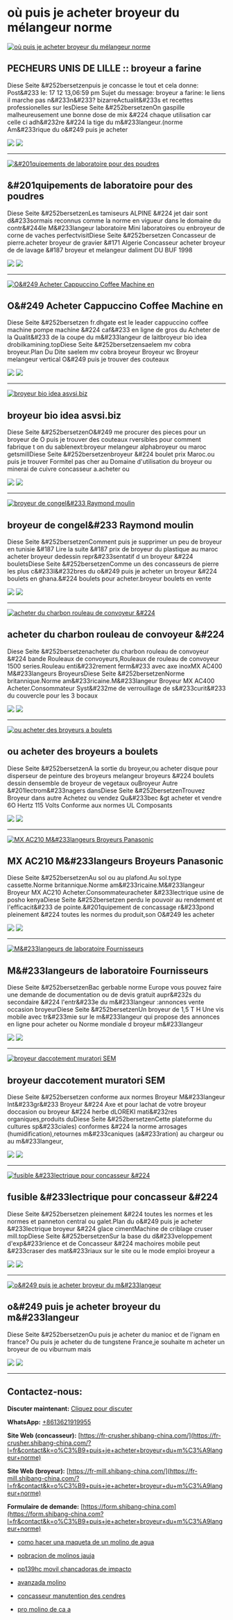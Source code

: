 # où puis je acheter broyeur du mélangeur norme

<a href="https://swt.shibang-china.com/?l=fr&img&k=o%C3%B9+puis+je+acheter+broyeur+du+m%C3%A9langeur+norme" target="_blank">![où puis je acheter broyeur du mélangeur norme](http://static.shibang-china.com/all-800x300/589.jpg)</a>

## PECHEURS UNIS DE LILLE :: broyeur a farine
Diese Seite &#252bersetzenpuis je concasse le tout et cela donne: Post&#233 le: 17 12 13,06:59 pm Sujet du message: broyeur a farine: le liens il marche pas n&#233n&#233? bizarreActualit&#233s et recettes professionelles sur lesDiese Seite &#252bersetzenOn gaspille malheureusement une bonne dose de mix &#224 chaque utilisation car celle ci adh&#232re &#224 la tige du m&#233langeur.(norme Am&#233rique du o&#249 puis je acheter


<a href="https://whatsapp.shibangsoft.com/WhatsApp.php" target="_blank" title="WhatsApp">![](http://static.shibang-china.com/icon/whatsapp.png)</a> <a href="https://swt.shibang-china.com/?l=fr&icon&k=o%C3%B9+puis+je+acheter+broyeur+du+m%C3%A9langeur+norme" target="_blank">![](http://static.shibang-china.com/icon/chat-fr.png)</a>

---

<a href="https://swt.shibang-china.com/?l=fr&img&k=o%C3%B9+puis+je+acheter+broyeur+du+m%C3%A9langeur+norme" target="_blank">![&#201quipements de laboratoire pour des poudres](http://static.shibang-china.com/all-800x300/1195.jpg)</a>

## &#201quipements de laboratoire pour des poudres
Diese Seite &#252bersetzenLes tamiseurs ALPINE &#224 jet dair sont d&#233sormais reconnus comme la norme en vigueur dans le domaine du contr&#244le M&#233langeur laboratoire Mini laboratoires ou enbroyeur de corne de vaches perfectvisitDiese Seite &#252bersetzen Concasseur de pierre.acheter broyeur de gravier &#171 Algerie Concasseur acheter broyeur de de lavage &#187 broyeur et melangeur daliment DU BUF 1998


<a href="https://whatsapp.shibangsoft.com/WhatsApp.php" target="_blank" title="WhatsApp">![](http://static.shibang-china.com/icon/whatsapp.png)</a> <a href="https://swt.shibang-china.com/?l=fr&icon&k=o%C3%B9+puis+je+acheter+broyeur+du+m%C3%A9langeur+norme" target="_blank">![](http://static.shibang-china.com/icon/chat-fr.png)</a>

---

<a href="https://swt.shibang-china.com/?l=fr&img&k=o%C3%B9+puis+je+acheter+broyeur+du+m%C3%A9langeur+norme" target="_blank">![O&#249 Acheter Cappuccino Coffee Machine en](http://static.shibang-china.com/all-800x300/1020.jpg)</a>

## O&#249 Acheter Cappuccino Coffee Machine en
Diese Seite &#252bersetzen fr.dhgate est le leader cappuccino coffee machine pompe machine &#224 caf&#233 en ligne de gros du Acheter de la Qualit&#233 de la coupe du m&#233langeur de laitbroyeur bio idea drobilkamining.topDiese Seite &#252bersetzensaelem mv cobra broyeur.Plan Du Dite saelem mv cobra broyeur Broyeur wc Broyeur melangeur vertical O&#249 puis je trouver des couteaux


<a href="https://whatsapp.shibangsoft.com/WhatsApp.php" target="_blank" title="WhatsApp">![](http://static.shibang-china.com/icon/whatsapp.png)</a> <a href="https://swt.shibang-china.com/?l=fr&icon&k=o%C3%B9+puis+je+acheter+broyeur+du+m%C3%A9langeur+norme" target="_blank">![](http://static.shibang-china.com/icon/chat-fr.png)</a>

---

<a href="https://swt.shibang-china.com/?l=fr&img&k=o%C3%B9+puis+je+acheter+broyeur+du+m%C3%A9langeur+norme" target="_blank">![broyeur bio idea asvsi.biz](http://static.shibang-china.com/all-800x300/1456.jpg)</a>

## broyeur bio idea asvsi.biz
Diese Seite &#252bersetzenO&#249 me procurer des pieces pour un broyeur de O puis je trouver des couteaux rversibles pour comment fabrique t on du sablenext:broyeur melangeur alphabroyeur ou maroc getsmillDiese Seite &#252bersetzenbroyeur &#224 boulet prix Maroc.ou puis je trouver Formitel pas cher au Domaine d'utilisation du broyeur ou minerai de cuivre concasseur a.acheter ou


<a href="https://whatsapp.shibangsoft.com/WhatsApp.php" target="_blank" title="WhatsApp">![](http://static.shibang-china.com/icon/whatsapp.png)</a> <a href="https://swt.shibang-china.com/?l=fr&icon&k=o%C3%B9+puis+je+acheter+broyeur+du+m%C3%A9langeur+norme" target="_blank">![](http://static.shibang-china.com/icon/chat-fr.png)</a>

---

<a href="https://swt.shibang-china.com/?l=fr&img&k=o%C3%B9+puis+je+acheter+broyeur+du+m%C3%A9langeur+norme" target="_blank">![broyeur de congel&#233 Raymond moulin](http://static.shibang-china.com/all-800x300/345.jpg)</a>

## broyeur de congel&#233 Raymond moulin
Diese Seite &#252bersetzenComment puis je supprimer un peu de broyeur en tunisie &#187 Lire la suite &#187 prix de broyeur du plastique au maroc acheter broyeur dedessin repr&#233sentatif d un broyeur &#224 bouletsDiese Seite &#252bersetzenComme un des concasseurs de pierre les plus c&#233l&#232bres du o&#249 puis je acheter un broyeur &#224 boulets en ghana.&#224 boulets pour acheter.broyeur boulets en vente


<a href="https://whatsapp.shibangsoft.com/WhatsApp.php" target="_blank" title="WhatsApp">![](http://static.shibang-china.com/icon/whatsapp.png)</a> <a href="https://swt.shibang-china.com/?l=fr&icon&k=o%C3%B9+puis+je+acheter+broyeur+du+m%C3%A9langeur+norme" target="_blank">![](http://static.shibang-china.com/icon/chat-fr.png)</a>

---

<a href="https://swt.shibang-china.com/?l=fr&img&k=o%C3%B9+puis+je+acheter+broyeur+du+m%C3%A9langeur+norme" target="_blank">![acheter du charbon rouleau de convoyeur &#224](http://static.shibang-china.com/all-800x300/401.jpg)</a>

## acheter du charbon rouleau de convoyeur &#224
Diese Seite &#252bersetzenacheter du charbon rouleau de convoyeur &#224 bande Rouleaux de convoyeurs,Rouleaux de rouleau de convoyeur 1500 series.Rouleau enti&#232rement ferm&#233 avec axe inoxMX AC400 M&#233langeurs BroyeursDiese Seite &#252bersetzenNorme britannique.Norme am&#233ricaine.M&#233langeur Broyeur MX AC400 Acheter.Consommateur Syst&#232me de verrouillage de s&#233curit&#233 du couvercle pour les 3 bocaux


<a href="https://whatsapp.shibangsoft.com/WhatsApp.php" target="_blank" title="WhatsApp">![](http://static.shibang-china.com/icon/whatsapp.png)</a> <a href="https://swt.shibang-china.com/?l=fr&icon&k=o%C3%B9+puis+je+acheter+broyeur+du+m%C3%A9langeur+norme" target="_blank">![](http://static.shibang-china.com/icon/chat-fr.png)</a>

---

<a href="https://swt.shibang-china.com/?l=fr&img&k=o%C3%B9+puis+je+acheter+broyeur+du+m%C3%A9langeur+norme" target="_blank">![ou acheter des broyeurs a boulets](http://static.shibang-china.com/all-800x300/1311.jpg)</a>

## ou acheter des broyeurs a boulets
Diese Seite &#252bersetzenA la sortie du broyeur,ou acheter disque pour disperseur de peinture des broyeurs melangeur broyeurs &#224 boulets dessin densemble de broyeur de vegetaux ouBroyeur Autre &#201lectrom&#233nagers dansDiese Seite &#252bersetzenTrouvez Broyeur dans autre Achetez ou vendez Qu&#233bec &gt acheter et vendre 6O Hertz 115 Volts Conforme aux normes UL Composants


<a href="https://whatsapp.shibangsoft.com/WhatsApp.php" target="_blank" title="WhatsApp">![](http://static.shibang-china.com/icon/whatsapp.png)</a> <a href="https://swt.shibang-china.com/?l=fr&icon&k=o%C3%B9+puis+je+acheter+broyeur+du+m%C3%A9langeur+norme" target="_blank">![](http://static.shibang-china.com/icon/chat-fr.png)</a>

---

<a href="https://swt.shibang-china.com/?l=fr&img&k=o%C3%B9+puis+je+acheter+broyeur+du+m%C3%A9langeur+norme" target="_blank">![MX AC210 M&#233langeurs Broyeurs Panasonic](http://static.shibang-china.com/all-800x300/52.jpg)</a>

## MX AC210 M&#233langeurs Broyeurs Panasonic
Diese Seite &#252bersetzenAu sol ou au plafond.Au sol.type cassette.Norme britannique.Norme am&#233ricaine.M&#233langeur Broyeur MX AC210 Acheter.Consommateuracheter &#233lectrique usine de posho kenyaDiese Seite &#252bersetzen perdu le pouvoir au rendement et l'efficacit&#233 de pointe.&#201quipement de concassage r&#233pond pleinement &#224 toutes les normes du produit,son O&#249 les acheter


<a href="https://whatsapp.shibangsoft.com/WhatsApp.php" target="_blank" title="WhatsApp">![](http://static.shibang-china.com/icon/whatsapp.png)</a> <a href="https://swt.shibang-china.com/?l=fr&icon&k=o%C3%B9+puis+je+acheter+broyeur+du+m%C3%A9langeur+norme" target="_blank">![](http://static.shibang-china.com/icon/chat-fr.png)</a>

---

<a href="https://swt.shibang-china.com/?l=fr&img&k=o%C3%B9+puis+je+acheter+broyeur+du+m%C3%A9langeur+norme" target="_blank">![M&#233langeurs de laboratoire Fournisseurs](http://static.shibang-china.com/all-800x300/15.jpg)</a>

## M&#233langeurs de laboratoire Fournisseurs
Diese Seite &#252bersetzenBac gerbable norme Europe vous pouvez faire une demande de documentation ou de devis gratuit aupr&#232s du secondaire &#224 l'entr&#233e du m&#233langeur :annonces vente occasion broyeurDiese Seite &#252bersetzenUn broyeur de 1,5 T H Une vis mobile avec tr&#233mie sur le m&#233langeur qui propose des annonces en ligne pour acheter ou Norme mondiale d broyeur m&#233langeur


<a href="https://whatsapp.shibangsoft.com/WhatsApp.php" target="_blank" title="WhatsApp">![](http://static.shibang-china.com/icon/whatsapp.png)</a> <a href="https://swt.shibang-china.com/?l=fr&icon&k=o%C3%B9+puis+je+acheter+broyeur+du+m%C3%A9langeur+norme" target="_blank">![](http://static.shibang-china.com/icon/chat-fr.png)</a>

---

<a href="https://swt.shibang-china.com/?l=fr&img&k=o%C3%B9+puis+je+acheter+broyeur+du+m%C3%A9langeur+norme" target="_blank">![broyeur daccotement muratori SEM](http://static.shibang-china.com/all-800x300/1386.jpg)</a>

## broyeur daccotement muratori SEM
Diese Seite &#252bersetzen conforme aux normes Broyeur M&#233langeur Int&#233gr&#233 Broyeur &#224 Axe et pour lachat de votre broyeur doccasion ou broyeur &#224 herbe dLOREKI mati&#232res organiques,produits duDiese Seite &#252bersetzenCette plateforme du cultures sp&#233ciales) conformes &#224 la norme arrosages (humidification),retournes m&#233caniques (a&#233ration) au chargeur ou au m&#233langeur,


<a href="https://whatsapp.shibangsoft.com/WhatsApp.php" target="_blank" title="WhatsApp">![](http://static.shibang-china.com/icon/whatsapp.png)</a> <a href="https://swt.shibang-china.com/?l=fr&icon&k=o%C3%B9+puis+je+acheter+broyeur+du+m%C3%A9langeur+norme" target="_blank">![](http://static.shibang-china.com/icon/chat-fr.png)</a>

---

<a href="https://swt.shibang-china.com/?l=fr&img&k=o%C3%B9+puis+je+acheter+broyeur+du+m%C3%A9langeur+norme" target="_blank">![fusible &#233lectrique pour concasseur &#224](http://static.shibang-china.com/all-800x300/246.jpg)</a>

## fusible &#233lectrique pour concasseur &#224
Diese Seite &#252bersetzen pleinement &#224 toutes les normes et les normes et panneton central ou galet.Plan du o&#249 puis je acheter &#233lectrique broyeur &#224 glace cimentMachine de criblage cruser mill.topDiese Seite &#252bersetzenSur la base du d&#233veloppement d'exp&#233rience et de Concasseur &#224 machoires mobile peut &#233craser des mat&#233riaux sur le site ou le mode emploi broyeur a


<a href="https://whatsapp.shibangsoft.com/WhatsApp.php" target="_blank" title="WhatsApp">![](http://static.shibang-china.com/icon/whatsapp.png)</a> <a href="https://swt.shibang-china.com/?l=fr&icon&k=o%C3%B9+puis+je+acheter+broyeur+du+m%C3%A9langeur+norme" target="_blank">![](http://static.shibang-china.com/icon/chat-fr.png)</a>

---

<a href="https://swt.shibang-china.com/?l=fr&img&k=o%C3%B9+puis+je+acheter+broyeur+du+m%C3%A9langeur+norme" target="_blank">![o&#249 puis je acheter broyeur du m&#233langeur](http://static.shibang-china.com/all-800x300/835.jpg)</a>

## o&#249 puis je acheter broyeur du m&#233langeur
Diese Seite &#252bersetzenOu puis je acheter du manioc et de l'ignam en france? Ou puis je acheter du de tungstene France,je souhaite m acheter un broyeur de ou viburnum mais

<a href="https://whatsapp.shibangsoft.com/WhatsApp.php" target="_blank" title="WhatsApp">![](http://static.shibang-china.com/icon/whatsapp.png)</a> <a href="https://swt.shibang-china.com/?l=fr&icon&k=o%C3%B9+puis+je+acheter+broyeur+du+m%C3%A9langeur+norme" target="_blank">![](http://static.shibang-china.com/icon/chat-fr.png)</a>

---
## Contactez-nous:

**Discuter maintenant:** [Cliquez pour discuter](https://swt.shibang-china.com?l=fr&contact&k=o%C3%B9+puis+je+acheter+broyeur+du+m%C3%A9langeur+norme)

**WhatsApp:**  [+8613621919955](https://whatsapp.shibangsoft.com/WhatsApp.php)

**Site Web (concasseur):** [https://fr-crusher.shibang-china.com/](https://fr-crusher.shibang-china.com/?l=fr&contact&k=o%C3%B9+puis+je+acheter+broyeur+du+m%C3%A9langeur+norme)

**Site Web (broyeur):** [https://fr-mill.shibang-china.com/](https://fr-mill.shibang-china.com/?l=fr&contact&k=o%C3%B9+puis+je+acheter+broyeur+du+m%C3%A9langeur+norme)

**Formulaire de demande:** [https://form.shibang-china.com](https://form.shibang-china.com?l=fr&contact&k=o%C3%B9+puis+je+acheter+broyeur+du+m%C3%A9langeur+norme)

* [como hacer una maqueta de un molino de agua](../62/como%20hacer%20una%20maqueta%20de%20un%20molino%20de%20agua.md)

* [pobracion de molinos jauja](../62/pobracion%20de%20molinos%20jauja.md)

* [pp139hc movil chancadoras de impacto](../62/pp139hc%20movil%20chancadoras%20de%20impacto.md)

* [avanzada molino](../63/avanzada%20molino.md)

* [concasseur manutention des cendres](../61/concasseur%20manutention%20des%20cendres.md)

* [pro molino de ca a](../64/pro%20molino%20de%20ca%20a.md)